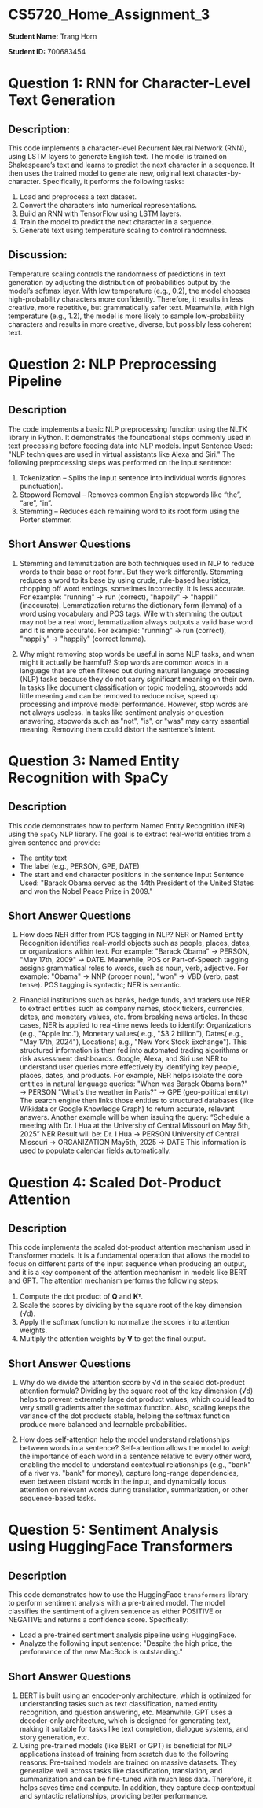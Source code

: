 # CS5720_Home_Assignment_3
**Student Name:** Trang Horn

**Student ID:** 700683454

# Question 1: RNN for Character-Level Text Generation 

## Description:

This code implements a character-level Recurrent Neural Network (RNN), using LSTM layers to generate English text. The model is trained on Shakespeare’s text and learns to predict the next character in a sequence. It then uses the trained model to generate new, original text character-by-character. Specifically, it performs the following tasks:
1. Load and preprocess a text dataset.
2. Convert the characters into numerical representations.
3. Build an RNN with TensorFlow using LSTM layers.
4. Train the model to predict the next character in a sequence.
5. Generate text using temperature scaling to control randomness.

## Discussion:
Temperature scaling controls the randomness of predictions in text generation by adjusting the distribution of probabilities output by the model’s softmax layer. With low temperature (e.g., 0.2), the model chooses high-probability characters more confidently. Therefore, it results in less creative, more repetitive, but grammatically safer text. Meanwhile, with high temperature (e.g., 1.2), the model is more likely to sample low-probability characters and results in more creative, diverse, but possibly less coherent text.

# Question 2: NLP Preprocessing Pipeline

## Description
The code implements a basic NLP preprocessing function using the NLTK library in Python. It demonstrates the foundational steps commonly used in text processing before feeding data into NLP models.
Input Sentence Used:
"NLP techniques are used in virtual assistants like Alexa and Siri."
The following preprocessing steps was performed on the input sentence:
1. Tokenization – Splits the input sentence into individual words (ignores punctuation).
2. Stopword Removal – Removes common English stopwords like “the”, “are”, “in”.
3. Stemming – Reduces each remaining word to its root form using the Porter stemmer.

## Short Answer Questions
1. Stemming and lemmatization are both techniques used in NLP to reduce words to their base or root form. But they work differently. Stemming reduces a word to its base by using crude, rule-based heuristics, chopping off word endings, sometimes incorrectly. It is less accurate. For example: "running" → run (correct), "happily" → "happili" (inaccurate).
Lemmatization returns the dictionary form (lemma) of a word using vocabulary and POS tags. Wile with stemming the output may not be a real word, lemmatization always outputs a valid base word and it is more accurate. For example: "running" → run (correct), "happily" → "happily" (correct lemma).

2. Why might removing stop words be useful in some NLP tasks, and when might it actually be harmful?
Stop words are common words in a language that are often filtered out during natural language processing (NLP) tasks because they do not carry significant meaning on their own. In tasks like document classification or topic modeling, stopwords add little meaning and can be removed to reduce noise, speed up processing and improve model performance. However, stop words are not always useless. In tasks like sentiment analysis or question answering, stopwords such as "not", "is", or "was" may carry essential meaning. Removing them could distort the sentence’s intent.

# Question 3: Named Entity Recognition with SpaCy 

## Description
This code demonstrates how to perform Named Entity Recognition (NER) using the `spaCy` NLP library. The goal is to extract real-world entities from a given sentence and provide:
- The entity text
- The label (e.g., PERSON, GPE, DATE)
- The start and end character positions in the sentence
Input Sentence Used:
"Barack Obama served as the 44th President of the United States and won the Nobel Peace Prize in 2009."

## Short Answer Questions
1. How does NER differ from POS tagging in NLP?
NER or Named Entity Recognition identifies real-world objects such as people, places, dates, or organizations within text. For example: "Barack Obama" → PERSON, "May 17th, 2009" → DATE. 
Meanwhile, POS or Part-of-Speech tagging assigns grammatical roles to words, such as noun, verb, adjective. For example: "Obama" → NNP (proper noun), "won" → VBD (verb, past tense). 
POS tagging is syntactic; NER is semantic.

2. Financial institutions such as banks, hedge funds, and traders use NER to extract entities such as company names, stock tickers, currencies, dates, and monetary values, etc. from breaking news articles. In these cases, NER is applied to real-time news feeds to identify: Organizations (e.g., "Apple Inc."), Monetary values( e.g., "$3.2 billion"), Dates( e.g., "May 17th, 2024"), Locations( e.g., "New York Stock Exchange"). This structured information is then fed into automated trading algorithms or risk assessment dashboards. 
  Google, Alexa, and Siri use NER to understand user queries more effectively by identifying key people, places, dates, and products. For example, NER helps isolate the core entities in natural language queries:
  "When was Barack Obama born?" → PERSON
  "What's the weather in Paris?" → GPE (geo-political entity)
  The search engine then links those entities to structured databases (like Wikidata or Google Knowledge Graph) to return accurate, relevant answers.
  Another example will be when issuing the query: “Schedule a meeting with Dr. I Hua at the University of Central Missouri on May 5th, 2025”
  NER Result will be:
  Dr. I Hua → PERSON
  University of Central Missouri → ORGANIZATION
  May5th, 2025 → DATE
  This information is used to populate calendar fields automatically.

# Question 4: Scaled Dot-Product Attention 

## Description
This code implements the scaled dot-product attention mechanism used in Transformer models. It is a fundamental operation that allows the model to focus on different parts of the input sequence when producing an output, and it is a key component of the attention mechanism in models like BERT and GPT.
The attention mechanism performs the following steps:
1. Compute the dot product of **Q** and **Kᵀ**.
2. Scale the scores by dividing by the square root of the key dimension (√d).
3. Apply the softmax function to normalize the scores into attention weights.
4. Multiply the attention weights by **V** to get the final output.

## Short Answer Questions
1. Why do we divide the attention score by √d in the scaled dot-product attention formula?
Dividing by the square root of the key dimension (√d) helps to prevent extremely large dot product values, which could lead to very small gradients after the softmax function.  Also, scaling keeps the variance of the dot products stable, helping the softmax function produce more balanced and learnable probabilities.

2. How does self-attention help the model understand relationships between words in a sentence?
Self-attention allows the model to weigh the importance of each word in a sentence relative to every other word, enabling the model to understand contextual relationships (e.g., "bank" of a river vs. "bank" for money), capture long-range dependencies, even between distant words in the input, and dynamically focus attention on relevant words during translation, summarization, or other sequence-based tasks.

# Question 5: Sentiment Analysis using HuggingFace Transformers

## Description
This code demonstrates how to use the HuggingFace `transformers` library to perform sentiment analysis with a pre-trained model. The model classifies the sentiment of a given sentence as either POSITIVE or NEGATIVE and returns a confidence score. Specifically:
- Load a pre-trained sentiment analysis pipeline using HuggingFace.
- Analyze the following input sentence: 
  "Despite the high price, the performance of the new MacBook is outstanding."

## Short Answer Questions
1. BERT is built using an encoder-only architecture, which is optimized for understanding tasks such as text classification, named entity recognition, and question answering, etc. Meanwhile, GPT uses a decoder-only architecture, which is designed for generating text, making it suitable for tasks like text completion, dialogue systems, and story generation, etc.
2. Using pre-trained models (like BERT or GPT) is beneficial for NLP applications instead of training from scratch due to the following reasons:
 Pre-trained models are trained on massive datasets. They generalize well across tasks like classification, translation, and summarization and can be fine-tuned with much less data. Therefore, it helps saves time and compute. In addition, they capture deep contextual and syntactic relationships, providing better performance.

